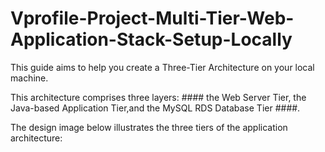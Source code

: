 # Vprofile-Project-Multi-Tier-Web-Application-Stack-Setup-Locally #

This guide aims to help you create a Three-Tier Architecture on your local machine. 

This architecture comprises three layers: #### the Web Server Tier, the Java-based Application Tier,and the MySQL RDS Database Tier ####.

The design image below illustrates the three tiers of the application architecture:

